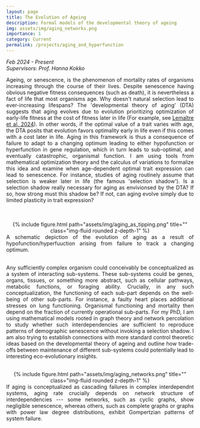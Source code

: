 ```yaml
---
layout: page
title: The Evolution of Ageing
description: Formal models of the developmental theory of ageing
img: assets/img/aging_networks.png
importance: 1
category: Current
permalink: /projects/aging_and_hyperfunction
---
```


<i> Feb 2024 - Present <br>
Supervisors: Prof. Hanna Kokko</i>

<div style="text-align: justify">

Ageing, or senescence, is the phenomenon of mortality rates of organisms increasing through the course of their lives. Despite senescence having obvious negative fitness consequences (such as death), it is nevertheless a fact of life that most organisms age. Why doesn't natural selection lead to ever-increasing lifespans?  The 'developmental theory of aging' (DTA) suggests that aging evolves due to evolution prioritizing optimization of early-life fitness at the cost of fitness later in life (For example, see <a href="https://journals.plos.org/plosbiology/article?id=10.1371/journal.pbio.3002513">Lemaître et al. 2024</a>). In other words, if the optimal value of a trait varies with age, the DTA posits that evolution favors optimality early in life even if this comes with a cost later in life. Aging in this framework is thus a consequence of failure to adapt to a changing optimum leading to either hypofunction or hyperfunction in gene regulation, which in turn leads to sub-optimal, and eventually catastrophic, organismal function. I am using tools from mathematical optimization theory and the calculus of variations to formalize this idea and examine when age-dependent optimal trait expression can lead to senescence. For instance, studies of aging routinely assume that selection is weaker later in life (the famous 'selection shadow'). Is a selection shadow really necessary for aging as envivionsed by the DTA? If so, how strong must this shadow be? If not, can aging evolve simply due to limited plasticity in trait expression?

<br>
<br>
<div class="row" style="text-align: center">
    <div class="col-sm mt-3 mt-md-0">
        {% include figure.html path="assets/img/aging_as_tipping.png" title="" class="img-fluid rounded z-depth-1" %}
    </div>
</div>
<div class="caption">
A schematic depiction of the evolution of aging as a result of hypofunction/hyperfuuction arising from failure to track a changing optimum.
</div>
<br>

Any sufficiently complex organism could conceivably be conceptualized as a system of interacting sub-systems. These sub-systems could be genes, organs, tissues, or something more abstract, such as cellular pathways, metabolic functions, or foraging ability. Crucially, in any such conceptualization, the functioning of each sub-part depends on the well-being of other sub-parts. For instance, a faulty heart places additional stresses on lung functioning. Organismal functioning and mortality then depend on the fraction of currently operational sub-parts. For my PhD, I am using mathematical models rooted in graph theory and network percolation to study whether such interdependencies are sufficient to reproduce patterns of demographic senescence without invoking a selection shadow. I am also trying to establish connections with more standard control theoretic ideas based on the developmental theory of ageing and outline how trade-offs between maintenance of different sub-systems could potentially lead to interesting eco-evolutionary insights.

<br>
<div class="row" style="text-align: center">
    <div class="col-sm mt-3 mt-md-0">
        {% include figure.html path="assets/img/aging_networks.png" title="" class="img-fluid rounded z-depth-1" %}
    </div>
</div>
<div class="caption">
If aging is conceptualized as cascading failures in complex interdependnt systems, aging rate crucially depends on network structure of interdependencies --- some networks, such as cyclic graphs, show negligible senescence, whereas others, such as complete graphs or graphs with power law degree distributions, exhibit Gompertzian patterns of system failure.
</div>
<br>

</div>
